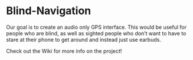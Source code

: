 # Blind-Navigation

Our goal is to create an audio only GPS interface. This would be useful for people who are blind, as well as sighted people who don’t want to have to stare at their phone to get around and instead just use earbuds. 

Check out the Wiki for more info on the project!
